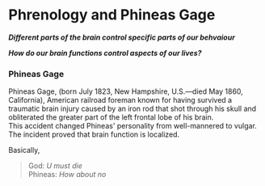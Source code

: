 <head>
  <title>Phineas Gage</title>
</head>

# Phrenology and Phineas Gage

**_Different parts of the brain control specific parts of our behvaiour_**

**_How do our brain functions control aspects of our lives?_**

### Phineas Gage

Phineas Gage, (born July 1823, New Hampshire, U.S.—died May 1860, California), American railroad foreman known for having survived a traumatic brain injury caused by an iron rod that shot through his skull and obliterated the greater part of the left frontal lobe of his brain.  
This accident changed Phineas' personality from well-mannered to vulgar. 
The incident proved that brain function is localized.  

Basically,  
> God: _U must die_  
> Phineas: _How about no_

